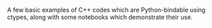 A few basic examples of C++ codes which are Python-bindable using ctypes, along with some notebooks which demonstrate their use.
